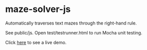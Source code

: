 # maze-solver-js

Automatically traverses text mazes through the right-hand rule.

See public/js.
Open test/testrunner.html to run Mocha unit testing.

Click [here](http://maze-solver-js.jackrzhang.com) to see a live demo.
